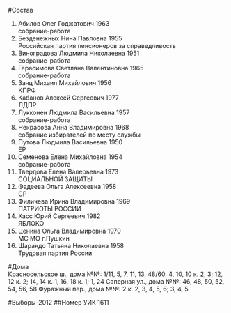 #Состав
1. Абилов Олег Годжатович 1963   
    собрание-работа
2. Безденежных Нина Павловна 1955   
    Российская партия пенсионеров за справедливость
3. Виноградова Людмила Николаевна 1951   
    собрание-работа
4. Герасимова Светлана Валентиновна 1965   
    собрание-работа
5. Заяц Михаил Михайлович 1956   
    КПРФ
6. Кабанов Алексей Сергеевич 1977   
    ЛДПР
7. Лукконен Людмила Васильевна 1957   
    собрание-работа
8. Некрасова Анна Владимировна 1968   
    собрание избирателей по месту службы
9. Путова Людмила Васильевна 1950   
    ЕР
10. Семенова Елена Михайловна 1954   
    собрание-работа
11. Твердова Елена Валерьевна 1973   
    СОЦИАЛЬНОЙ ЗАЩИТЫ
12. Фадеева Ольга Алексеевна 1958   
    СР
13. Филичева Ирина Владимировна 1969   
    ПАТРИОТЫ РОССИИ
14. Хасс Юрий Сергеевич 1982   
    ЯБЛОКО
15. Ценина Ольга Владимировна 1970   
    МС МО г.Пушкин
16. Шарандо Татьяна Николаевна 1958   
    Трудовая партия России

#Дома  
Красносельское ш., дома №№: 1/11, 5, 7, 11, 13, 48/60, 4, 10, 10 к. 2, 3; 12, 12 к. 2; 14, 14 к. 1, 16, 18 к. 1; 1, 24 Саперная ул., дома №№: 46, 48, 50, 52, 54, 56, 58 Фуражный пер., дома №№: 2 к. 2, 3, 4, 5, 6; 3, 4, 5

#Выборы-2012
##Номер УИК
1611
